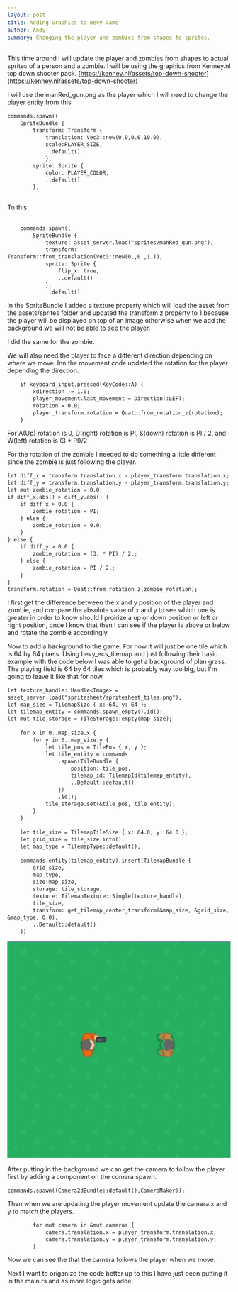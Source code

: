 ```yaml
---
layout: post
title: Adding Graphics to Bevy Game
author: Andy
summary: Changing the player and zombies from shapes to sprites.
---
```


This time around I will update the player and zombies from shapes to actual sprites of a person and a zombie.  I will be using the graphics from Kenney.nl top down shooter pack. [https://kenney.nl/assets/top-down-shooter](https://kenney.nl/assets/top-down-shooter)

I will use the manRed_gun.png as the player which I will need to change the player entity from this

```
commands.spawn((
    SpriteBundle {
        transform: Transform { 
            translation: Vec3::new(0.0,0.0,10.0), 
            scale:PLAYER_SIZE,
            ..default()
            },
        sprite: Sprite { 
            color: PLAYER_COLOR,
            ..default()
        },


```

To this

```

    commands.spawn((
        SpriteBundle {
            texture: asset_server.load("sprites/manRed_gun.png"),
            transform: Transform::from_translation(Vec3::new(0.,0.,1.)),
            sprite: Sprite {
                flip_x: true,
                ..default()
            },
            ..default()
```

In the SpriteBundle I added a texture property which will load the asset from the assets/sprites folder and updated the transform z property to 1 because the player will be displayed on top of an image otherwise when we add the background we will not be able to see the player.

I did the same for the zombie.

We will also need the player to face a different direction depending on where we move.  Inn the movement code updated the rotation for the player depending the direction.

```
    if keyboard_input.pressed(KeyCode::A) {
        xdirection -= 1.0;
        player_movement.last_movement = Direction::LEFT;
        rotation = 0.0; 
        player_transform.rotation = Quat::from_rotation_z(rotation);
    }
```

For A(Up) rotation is 0, D(right) rotation is PI, S(down) rotation is PI / 2, and W(left) rotation is (3 * PI)/2

For the rotation of the zombie I needed to do something a little different since the zombie is just following the player.

```
let diff_x = transform.translation.x - player_transform.translation.x;
let diff_y = transform.translation.y - player_transform.translation.y;
let mut zombie_rotation = 0.0;
if diff_x.abs() > diff_y.abs() {
    if diff_x > 0.0 { 
        zombie_rotation = PI;
    } else {
        zombie_rotation = 0.0;
    }
} else { 
    if diff_y > 0.0 {
        zombie_rotation = (3. * PI) / 2.; 
    } else {
        zombie_rotation = PI / 2.;
    }
}
transform.rotation = Quat::from_rotation_z(zombie_rotation);
```

I first get the difference between the x and y position of the player and zombie, and compare the absolute value of x and y to see which one is greater in order to know should I proirize a up or down position or left or right position, once I know that then I can see if the player is above or below and rotate the zombie accordingly.

Now to add a background to the game.  For now it will just be one tile which is 64 by 64 pixels. Using bevy_ecs_tilemap and just following their basic example with the code below I was able to get a background of plan grass. The playing field is 64 by 64 tiles which is probably way too big, but I'm going to leave it like that for now.

```
let texture_handle: Handle<Image> = asset_server.load("spritesheet/spritesheet_tiles.png");
let map_size = TilemapSize { x: 64, y: 64 };
let tilemap_entity = commands.spawn_empty().id();
let mut tile_storage = TileStorage::empty(map_size);

    for x in 0..map_size.x {
        for y in 0..map_size.y {
            let tile_pos = TilePos { x, y };
            let tile_entity = commands
                .spawn(TileBundle {
                    position: tile_pos,
                    tilemap_id: TilemapId(tilemap_entity),
                    ..Default::default()
                })
                .id();
            tile_storage.set(&tile_pos, tile_entity);
        }
    }

    let tile_size = TilemapTileSize { x: 64.0, y: 64.0 };
    let grid_size = tile_size.into();
    let map_type = TilemapType::default();

    commands.entity(tilemap_entity).insert(TilemapBundle {
        grid_size,
        map_type,
        size:map_size,
        storage: tile_storage,
        texture: TilemapTexture::Single(texture_handle),
        tile_size,
        transform: get_tilemap_center_transform(&map_size, &grid_size, &map_type, 0.0),
        ..Default::default()
    })
```    

![image of gameplay](/images/manvszombie.jpg)

After putting in the background we can get the camera to follow the player first by adding a component on the comera spawn.

```
commands.spawn((Camera2dBundle::default(),CameraMaker));
```

Then when we are updating the player movement update the camera x and y to match the players.  

```
        for mut camera in &mut cameras {
            camera.translation.x = player_transform.translation.x;
            camera.translation.y = player_transform.translation.y;
        }
```

Now we can see the that the camera follows the player when we move.

Next I want to origanize the code better up to this I have just been putting it in the main.rs and as more logic gets adde
